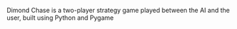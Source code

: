 Dimond Chase is a two-player strategy game played between the AI and the user, built using Python and Pygame
